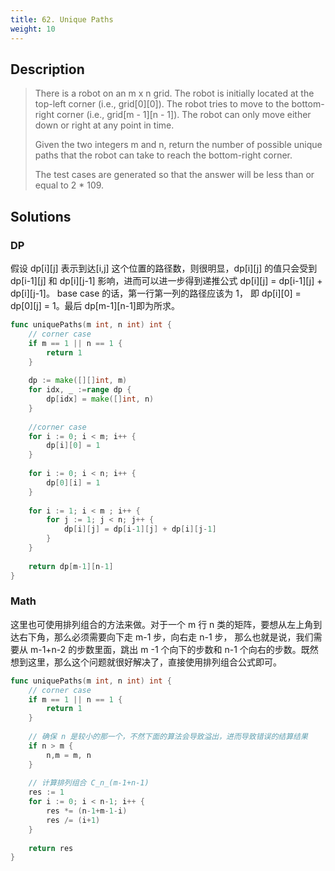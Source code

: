 ```yaml
---
title: 62. Unique Paths
weight: 10
---
```

## Description
> There is a robot on an m x n grid. The robot is initially located at the top-left corner (i.e., grid[0][0]). The robot tries to move to the bottom-right corner (i.e., grid[m - 1][n - 1]). The robot can only move either down or right at any point in time.
> 
> Given the two integers m and n, return the number of possible unique paths that the robot can take to reach the bottom-right corner.
> 
> The test cases are generated so that the answer will be less than or equal to 2 * 109.

## Solutions

### DP

假设 dp[i][j] 表示到达[i,j] 这个位置的路径数，则很明显，dp[i][j] 的值只会受到 dp[i-1][j] 和 dp[i][j-1] 影响，进而可以进一步得到递推公式 dp[i][j] = dp[i-1][j] + dp[i][j-1]。 base case 的话，第一行第一列的路径应该为 1， 即 dp[i][0] = dp[0][j] = 1。最后 dp[m-1][n-1]即为所求。

```go
func uniquePaths(m int, n int) int {
	// corner case
    if m == 1 || n == 1 {
        return 1
    }
    
    dp := make([][]int, m)
    for idx, _ :=range dp {
        dp[idx] = make([]int, n)
    }
    
    //corner case
    for i := 0; i < m; i++ {
        dp[i][0] = 1
    }
    
    for i := 0; i < n; i++ {
        dp[0][i] = 1
    }
    
    for i := 1; i < m ; i++ {
        for j := 1; j < n; j++ {
            dp[i][j] = dp[i-1][j] + dp[i][j-1]
        }
    }
    
    return dp[m-1][n-1]
}
```


### Math
这里也可使用排列组合的方法来做。对于一个 m 行 n 类的矩阵，要想从左上角到达右下角，那么必须需要向下走 m-1 步，向右走 n-1 步， 那么也就是说，我们需要从 m-1+n-2 的步数里面，跳出 m -1 个向下的步数和 n-1 个向右的步数。既然想到这里，那么这个问题就很好解决了，直接使用排列组合公式即可。

```go
func uniquePaths(m int, n int) int {
	// corner case
    if m == 1 || n == 1 {
        return 1
    }
    
    // 确保 n 是较小的那一个，不然下面的算法会导致溢出，进而导致错误的结算结果
    if n > m {
        n,m = m, n
    }
    
    // 计算排列组合 C_n_(m-1+n-1)
    res := 1
    for i := 0; i < n-1; i++ {
        res *= (n-1+m-1-i)
        res /= (i+1)
    }
    
    return res
}
```



